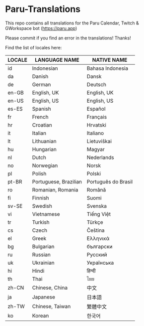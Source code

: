 # Paru-Translations

This repo contains all translations for the Paru Calendar, Twitch & GWorkspace bot (https://paru.app)

Please commit if you find an error in the translations! Thanks!

Find the list of locales here:

|LOCALE|LANGUAGE NAME        |NATIVE NAME        |
|------|---------------------|-------------------|
|id    |Indonesian           |Bahasa Indonesia   |
|da    |Danish               |Dansk              |
|de    |German               |Deutsch            |
|en-GB |English, UK          |English, UK        |
|en-US |English, US          |English, US        |
|es-ES |Spanish              |Español            |
|fr    |French               |Français           |
|hr    |Croatian             |Hrvatski           |
|it    |Italian              |Italiano           |
|lt    |Lithuanian           |Lietuviškai        |
|hu    |Hungarian            |Magyar             |
|nl    |Dutch                |Nederlands         |
|no    |Norwegian            |Norsk              |
|pl    |Polish               |Polski             |
|pt-BR |Portuguese, Brazilian|Português do Brasil|
|ro    |Romanian, Romania    |Română             |
|fi    |Finnish              |Suomi              |
|sv-SE |Swedish              |Svenska            |
|vi    |Vietnamese           |Tiếng Việt         |
|tr    |Turkish              |Türkçe             |
|cs    |Czech                |Čeština            |
|el    |Greek                |Ελληνικά           |
|bg    |Bulgarian            |български          |
|ru    |Russian              |Pусский            |
|uk    |Ukrainian            |Українська         |
|hi    |Hindi                |हिन्दी             |
|th    |Thai                 |ไทย                |
|zh-CN |Chinese, China       |中文                 |
|ja    |Japanese             |日本語                |
|zh-TW |Chinese, Taiwan      |繁體中文               |
|ko    |Korean               |한국어                |
